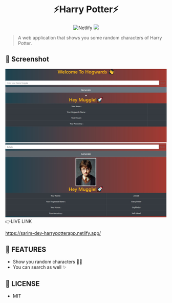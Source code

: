 <div align="center">
	<h1>⚡Harry Potter⚡</h1>
	<img alt="Netlify" src="https://img.shields.io/netlify/ef6bec37-0c07-4470-9a0f-7bccafc8aaba?logo=covid-19&logoColor=blue">
<img src="https://img.shields.io/github/license/mashape/apistatus.svg?style=flat-square">
</div>

>A web application that shows you some random characters of Harry Potter.
 
 ## 🎩 Screenshot
 <img src = "src\components\app.jpg" alt="Application Interface">
 <img src = "src\components\working.jpg" alt = "Application >
 <br>

## 👉LIVE LINK
https://sarim-dev-harrypotterapp.netlify.app/

## 🚀 FEATURES

- Show you random characters 🐱‍🏍
- You can search as well ✨


## 🔑 LICENSE

- MIT